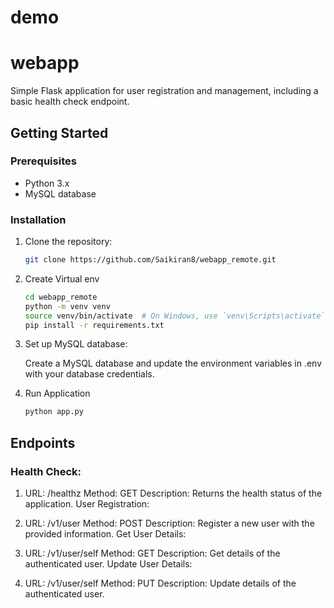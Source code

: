 # demo
# webapp

Simple Flask application for user registration and management, including a basic health check endpoint.

## Getting Started

### Prerequisites

- Python 3.x
- MySQL database

### Installation

1. Clone the repository:

   ```bash
   git clone https://github.com/Saikiran8/webapp_remote.git

2. Create Virtual env

    ```bash
    cd webapp_remote
    python -m venv venv
    source venv/bin/activate  # On Windows, use `venv\Scripts\activate`
    pip install -r requirements.txt

3. Set up MySQL database:
    
    Create a MySQL database and update the environment variables in .env with your database credentials.

4. Run Application

    ```bash
    python app.py


## Endpoints
### Health Check:

1. URL: /healthz
    Method: GET
    Description: Returns the health status of the application.
    User Registration:

2. URL: /v1/user
    Method: POST
    Description: Register a new user with the provided information.
    Get User Details:

3. URL: /v1/user/self
    Method: GET
    Description: Get details of the authenticated user.
    Update User Details:

4. URL: /v1/user/self
    Method: PUT
    Description: Update details of the authenticated user.
